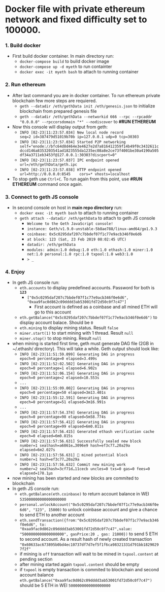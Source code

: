 # Docker file with private ethereum network and fixed difficulty set to 100000.

### 1. Build docker
- First build docker container. In main directory run:
  - `docker-compose build` to build docker image
  - `docker-compose up -d myeth` to run containter
  - `docker exec -it myeth bash` to attach to running container
  
### 2. Run ethereum
- After last command you are in docker container.  To run ethereum private blockchain few more steps are requiered.
  - `geth --datadir /eth/gethData init /eth/genesis.json`  to initialize blockchain from prepared genesis file
  - `geth --datadir /eth/gethData --networkid 666 --rpc --rpcaddr "0.0.0.0" --rpccorsdomain "*" --nodiscover` to **#RUN ETHEREUM**
- Now this console will display output from geth: 
  - `INFO [02-23|11:23:57.034] New local node record                    seq=2 id=387479d51019b70b ip=127.0.0.1 udp=0 tcp=30303`
  - `INFO [02-23|11:23:57.034] Started P2P networking                   self="enode://bfc64d8d464e3e4627e2d7a816412359f14b49f0c3432611cdccd146a8353203541ad1823555da1235ec08a8e2ce73f4001be30a4190a505df34a3711eb3453f@127.0.0.1:30303?discport=0"`
  - `INFO [02-23|11:23:57.037] IPC endpoint opened                      url=/eth/gethData/geth.ipc`
  - `INFO [02-23|11:23:57.038] HTTP endpoint opened                     url=http://0.0.0.0:8545    cors=* vhosts=localhost`
- To stop geth use `Ctrl+C`. To run again from this point, use **#RUN ETHEREUM** command once again.
  
### 3. Connect to geth JS console 
- In second console on host in **main repo directory** run:
  - `docker exec -it myeth bash` to attach to running container
  - `geth attach --datadir /eth/gethData` to attach to geth JS console
    - `Welcome to the Geth JavaScript console!`
    - `instance: Geth/v1.9.0-unstable-5b8ae788/linux-amd64/go1.9.3`
    - `coinbase: 0x5c0295daf207c7bbdef07f1c77e9acb346f0e6d6`
    - `at block: 123 (Sat, 23 Feb 2019 08:02:45 UTC)`
    - `datadir: /eth/gethData`
    - `modules: admin:1.0 debug:1.0 eth:1.0 ethash:1.0 miner:1.0 net:1.0 personal:1.0 rpc:1.0 txpool:1.0 web3:1.0`
    - `> _`
    
### 4. Enjoy
- In geth JS console run:
  - `eth.accounts` to display predefined accounts. Password for both is **`123`**
    - `["0x5c0295daf207c7bbdef07f1c77e9acb346f0e6d6", "0xaa9fac0d862c09dddd3ab53001fd72d50c0f7c47"]`
      - First account is defined as a coinbase and all mined ETH will go to this account
  - `eth.getBalance("0x5c0295daf207c7bbdef07f1c77e9acb346f0e6d6")` to display account balace. Should be `0`
  - `eth.mining` to display mining status. Result `false`
  - `miner.start(1)` to start mining with 1 thread. Result `null`
  - `miner.stop()` to stop mining. Result `null`
- when mining is started first time, geth must generate DAG file (2GB in ~/.ethash/ directory). This will take a while. Geth output should look like:
  - `INFO [02-23|11:51:59.099] Generating DAG in progress               epoch=0 percentage=0 elapsed=3.499s`
  - `INFO [02-23|11:52:02.502] Generating DAG in progress               epoch=0 percentage=1 elapsed=6.902s`
  - `INFO [02-23|11:52:06.154] Generating DAG in progress               epoch=0 percentage=2 elapsed=10.553s`
  - `...`
  - `INFO [02-23|11:55:09.002] Generating DAG in progress               epoch=0 percentage=50 elapsed=3m13.401s`
  - `INFO [02-23|11:55:12.591] Generating DAG in progress               epoch=0 percentage=51 elapsed=3m16.991s`
  - `...`
  - `INFO [02-23|11:57:54.374] Generating DAG in progress               epoch=0 percentage=98 elapsed=5m58.774s`
  - `INFO [02-23|11:57:56.412] Generating DAG in progress               epoch=0 percentage=99 elapsed=6m0.811s`
  - `INFO [02-23|11:57:56.415] Generated ethash verification cache      epoch=0 elapsed=6m0.815s`
  - `INFO [02-23|11:57:56.631] Successfully sealed new block            number=1 sealhash=a6861e…3096e9 hash=ef3c77…20a29a elapsed=6m2.027s`
  - `INFO [02-23|11:57:56.631] 🔨 mined potential block                  number=1 hash=ef3c77…20a29a`
  - `INFO [02-23|11:57:56.632] Commit new mining work                   number=2 sealhash=3cf71d…11cecb uncles=0 txs=0 gas=0 fees=0 elapsed=178.1µs`
- now mining has been started and new blocks are commited to blockchain
- In geth JS console run:
  - `eth.getBalance(eth.coinbase)` to return account balance in WEI `535000000000000000000`
  - `personal.unlockAccount("0x5c0295daf207c7bbdef07f1c77e9acb346f0e6d6", "123", 15000)` to unlock coinbase account and give a chance to send ETH to another account
  - `eth.sendTransaction({from:"0x5c0295daf207c7bbdef07f1c77e9acb346f0e6d6", to: "0xaa9fac0d862c09dddd3ab53001fd72d50c0f7c47",value: "5000000000000000000", gasPrice:20 , gas: 21000})` to send 5 ETH to second account. As a result hash of newly created transaction `"0x60633ac673895b0bd4ec10737df7d7ef5f1f6ca98321331d791bb18290297f2f"`
  - if mining is `off` transaction will wait to be mined in `txpool.content` at pending section
  - after mining started again `txpool.content` should be empty
  - if `txpool` is empty transaction is commited to blockchain and second account balance `eth.getBalance("0xaa9fac0d862c09dddd3ab53001fd72d50c0f7c47")` should be 5 ETH in WEI `5000000000000000000`
